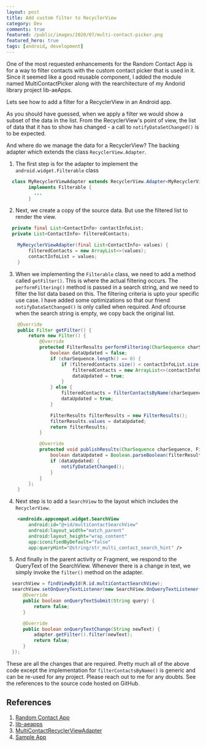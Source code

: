 ```yaml
---
layout: post
title: Add custom filter to RecyclerView
category: Dev
comments: true
featured: /public/images/2020/07/multi-contact-picker.png
featured_hero: true
tags: [android, development]
---
```

One of the most requested enhancements for the Random Contact App is for a way to filter contacts 
with the custom contact picker that is used in it. Since it seemed like a good reusable component, I added the module 
named MultiContactPicker along with the rearchitecture of my Andorid library project lib-aeApps.

Lets see how to add a filter for a RecyclerView in an Android app.

<!-- more -->

As you should have guessed, when we apply a filter we would show a subset of the data in the list. From the RecyclerView's point of view, the list of data that it has to show has changed - a call to `notifyDataSetChanged()` is to be expected.

And where do we manage the data for a RecyclerView? The backing adapter which extends the class `RecyclerView.Adapter`.

1. The first step is for the adapter to implement the `android.widget.Filterable` class 
```java
  class MyRecyclerViewAdapter extends RecyclerView.Adapter<MyRecyclerViewAdapter.ViewHolder>
        implements Filterable {
          ...
        }
```

2. Next, we create a copy of the source data. But use the filtered list to render the view.
```java
  private final List<ContactInfo> contactInfoList;
  private List<ContactInfo> filteredContacts;

    MyRecyclerViewAdapter(final List<ContactInfo> values) {
        filteredContacts = new ArrayList<>(values);
        contactInfoList = values;
    }
```

3. When we implementing the `Filterable` class, we need to add a method called `getFilter()`. This is where the actual filtering occurs.
The `performFiltering()` method is passed in a search string, and we need to filter the list data based on this. The filtering criteria 
is upto your specific use case. I have added some optimizations so that our friend `notifyDataSetChanged()` is only called when required. And ofcourse when the search string is empty, we copy back the original list.
```java
    @Override
    public Filter getFilter() {
        return new Filter() {
            @Override
            protected FilterResults performFiltering(CharSequence charSequence) {
                boolean dataUpdated = false;
                if (charSequence.length() == 0) {
                    if (filteredContacts.size() < contactInfoList.size()) {
                        filteredContacts = new ArrayList<>(contactInfoList);
                        dataUpdated = true;
                    }
                } else {
                    filteredContacts = filterContactsByName(charSequence.toString().toLowerCase());
                    dataUpdated = true;
                }

                FilterResults filterResults = new FilterResults();
                filterResults.values = dataUpdated;
                return filterResults;
            }

            @Override
            protected void publishResults(CharSequence charSequence, FilterResults filterResults) {
                boolean dataUpdated = Boolean.parseBoolean(filterResults.values.toString());
                if (dataUpdated) {
                    notifyDataSetChanged();
                }
            }
        };
    }
```
4. Next step is to add a `SearchView` to the layout which includes the `RecyclerView`.
```xml
    <androidx.appcompat.widget.SearchView
        android:id="@+id/multiContactSearchView"
        android:layout_width="match_parent"
        android:layout_height="wrap_content"
        app:iconifiedByDefault="false"
        app:queryHint="@string/str_multi_contact_search_hint" />
```

5. And finally in the parent activity or Fragment, we respond to the QueryText of the SearchView. 
Whenever there is a change in text, we simply invoke the `filter()` method on the adapter.
```java
  searchView = findViewById(R.id.multiContactSearchView);
  searchView.setOnQueryTextListener(new SearchView.OnQueryTextListener() {
      @Override
      public boolean onQueryTextSubmit(String query) {
          return false;
      }

      @Override
      public boolean onQueryTextChange(String newText) {
          adapter.getFilter().filter(newText);
          return false;
      }
  });
```

These are all the changes that are required. Pretty much all of the above code except the implementation for `filterContactsByName()` 
is generic and can be re-used for any project. Please reach out to me for any doubts. See the references to the source code hosted on GitHub.

## References
1. [Random Contact App](https://github.com/midhunhk/random-contact)
2. [lib-aeapps](https://github.com/midhunhk/lib-aeapps)
3. [MultiContactRecyclerViewAdapter](https://github.com/midhunhk/lib-aeapps/blob/master/modules/multi-contact/src/main/java/com/ae/apps/lib/multicontact/MultiContactRecyclerViewAdapter.java)
4. [Sample App](https://play.google.com/store/apps/details?id=com.ae.apps.lib.sample)